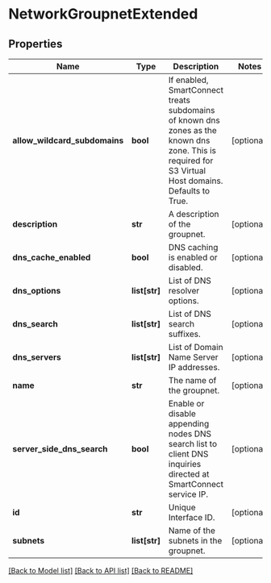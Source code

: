 # NetworkGroupnetExtended

## Properties
Name | Type | Description | Notes
------------ | ------------- | ------------- | -------------
**allow_wildcard_subdomains** | **bool** | If enabled, SmartConnect treats subdomains of known dns zones as the known dns zone. This is required for S3 Virtual Host domains. Defaults to True. | [optional] 
**description** | **str** | A description of the groupnet. | [optional] 
**dns_cache_enabled** | **bool** | DNS caching is enabled or disabled. | [optional] 
**dns_options** | **list[str]** | List of DNS resolver options. | [optional] 
**dns_search** | **list[str]** | List of DNS search suffixes. | [optional] 
**dns_servers** | **list[str]** | List of Domain Name Server IP addresses. | [optional] 
**name** | **str** | The name of the groupnet. | [optional] 
**server_side_dns_search** | **bool** | Enable or disable appending nodes DNS search  list to client DNS inquiries directed at SmartConnect service IP. | [optional] 
**id** | **str** | Unique Interface ID. | [optional] 
**subnets** | **list[str]** | Name of the subnets in the groupnet. | [optional] 

[[Back to Model list]](../README.md#documentation-for-models) [[Back to API list]](../README.md#documentation-for-api-endpoints) [[Back to README]](../README.md)


